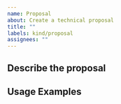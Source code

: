 ```yaml
---
name: Proposal
about: Create a technical proposal
title: ""
labels: kind/proposal
assignees: ""
---
```


## Describe the proposal

<!-- Please use this for a concrete design proposal for functionality. -->
<!-- If you just want to request a new feature and discuss the possible business value, create a Feature Request. -->

## Usage Examples

<!--
Please provide code examples that highlight how the proposed API additions are meant to be consumed.
You can use code blocks like this:
``` C#
// some lines of code here
```
-->

